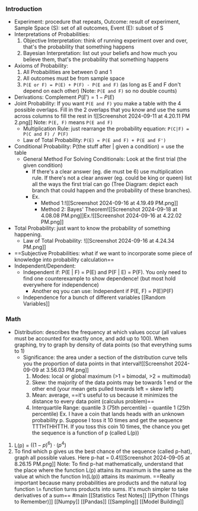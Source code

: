 ### Introduction
- Experiment: procedure that repeats, Outcome: result of experiment, Sample Space (S): set of all outcomes, Event (E): subset of S
- Interpretations of Probabilities:
	1. Objective Interpretation: think of running experiment over and over, that's the probability that something happens
	2. Bayesian Interpretation: list out your beliefs and how much you believe them, that's the probability that something happens
- Axioms of Probability: 
	1. All Probabilities are between 0 and 1
	2. All outcomes must be from sample space
	3. `P(E or F) = P(E) + P(F) - P(E and F)` (as long as E and F don't depend on each other) (Note: `P(E and F)` so no double counts)
- Derivations: Complement $P(E') = 1 - P(E)$
- Joint Probability: If you want `P(E and F)` you make a table with the 4 possible overlaps. Fill in the 2 overlaps that you know and use the sums across columns to fill the rest in ![[Screenshot 2024-09-11 at 4.20.11 PM 2.png]]
		Note: `P(E, F)` means `P(E and F)`
	- Multiplication Rule: just rearrange the probability equation: `P(C|F) = P(C and F) / P(F)`
	- Law of Total Probability: `P(E) = P(E and F) + P(E and F')`
- Conditional Probability: P(the stuff after | given a condition)  = use the table
	- General Method For Solving Conditionals: Look at the first trial (the given condition)
		- If there's a clear answer (eg. die must be 6) use multiplication rule. If there's not a clear answer (eg. could be king or queen) list all the ways the first trial can go (Tree Diagram: depict each branch that could happen and the probability of these branches).
		- Ex. 
			- Method 1:![[Screenshot 2024-09-16 at 4.19.49 PM.png]]
			- Method 2: Bayes' Theorem![[Screenshot 2024-09-18 at 4.08.08 PM.png]]Ex.![[Screenshot 2024-09-16 at 4.22.02 PM.png]]
- Total Probability: just want to know the probability of something happening.
	- Law of Total Probability: ![[Screenshot 2024-09-16 at 4.24.34 PM.png]]
- ==Subjective Probabilities: what if we want to incorporate some piece of knowledge into probability calculation==
- Independent/Dependent:
	- Independent if: P(E | F) = P(E) and P(F | E) = P(F). You only need to find one counterexample to show dependence! (but most hold everywhere for independence)
		- Another eq you can use: Independent if P(E, F) = P(E)P(F)
	- Independence for a bunch of different variables
[[Random Variables]]
### Math
- Distribution: describes the frequency at which values occur (all values must be accounted for exactly once, and add up to 100). When graphing, try to graph by density of data points (so that everything sums to 1)
	- Significance: the area under a section of the distribution curve tells you the proportion of data points in that interval![[Screenshot 2024-09-09 at 3.56.03 PM.png]]
		1. Modes: local or global maximum (>1 = bimodal, >2 = multimodal)
		2. Skew: the majority of the data points may be towards 1 end or the other end (your mean gets pulled towards left = skew left)
		3. Mean: average, ==it's useful to us because it minimizes the distance to every data point (calculus problem)== 
		4. Interquartile Range: quantile 3 (75th percentile) - quantile 1 (25th percentile)
Ex. I have a coin that lands heads with an unknown probability p. Suppose I toss it 10 times and get the sequence TTTHTHHTTH. If you toss this coin 10 times, the chance you get the sequence is a function of p (called L(p))
1. L(p) = $((1-p)^6) \cdot (p^4)$
2. To find which p gives us the best chance of the sequence (called p-hat), graph all possible values. Here p-hat = 0.4![[Screenshot 2024-09-05 at 8.26.15 PM.png]]
	Note: To find p-hat mathematically, understand that the place where the function L(p) attains its maximum is the same as the value at which the function ln⁡(L(p)) attains its maximum. ==Really important because many probabilities are products and the natural log function `ln` function turns products into sums. It's much simpler to take derivatives of a sum==
	#main 
	[[Statistics Test Notes]]
	[[Python (Things to Remember)]]
	[[Numpy]]
	[[Pandas]]
	[[Sampling]]
	[[Model Building]]
	
	
	